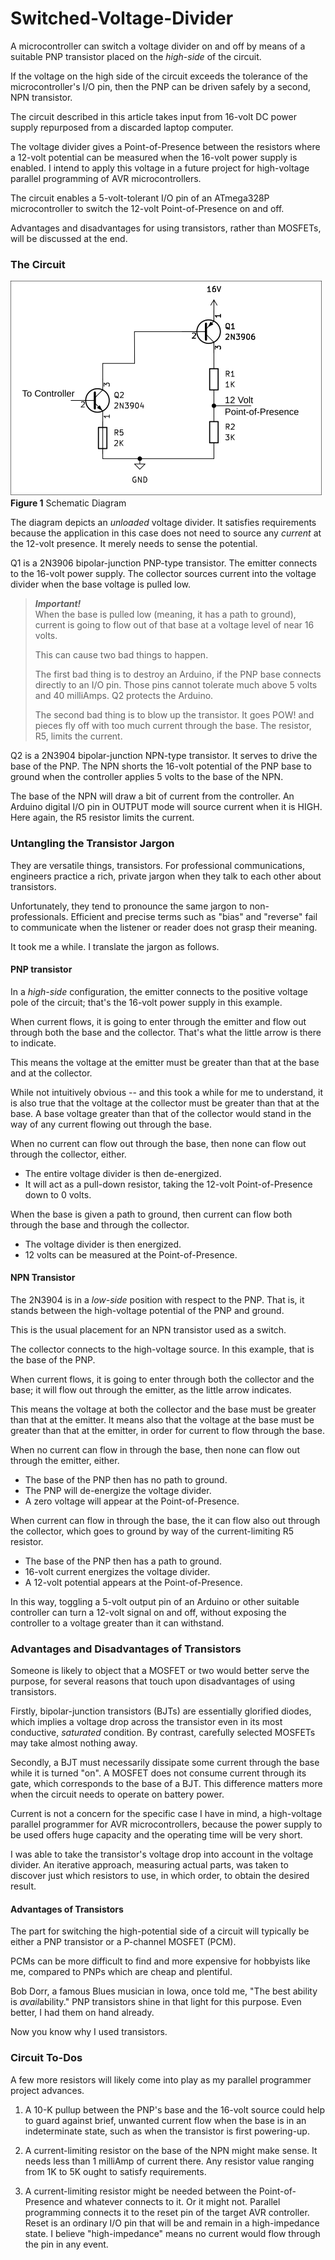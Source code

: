 # Switched-Voltage-Divider
A microcontroller can switch a voltage divider on and off by means of a suitable PNP transistor placed on the *high-side* of the circuit. 

If the voltage on the high side of the circuit exceeds the tolerance of the microcontroller's I/O pin, then the PNP can be driven safely by a second, NPN transistor.

The circuit described in this article takes input from 16-volt DC power supply repurposed from a discarded laptop computer. 

The voltage divider gives a Point-of-Presence between the resistors where a 12-volt potential can be measured when the 16-volt power supply is enabled. I intend to apply this voltage in a future project for high-voltage parallel programming of AVR microcontrollers.

The circuit enables a 5-volt-tolerant I/O pin of an ATmega328P microcontroller to switch the 12-volt Point-of-Presence on and off.

Advantages and disadvantages for using transistors, rather than MOSFETs, will be discussed at the end.

### The Circuit
![Schematic](images/SwDiv.png)<br>
**Figure 1** Schematic Diagram

The diagram depicts an *unloaded* voltage divider. It satisfies requirements because the application in this case does not need to source any *current* at the 12-volt presence. It merely needs to sense the potential.

Q1 is a 2N3906 bipolar-junction PNP-type transistor. The emitter connects to the 16-volt power supply. The collector sources current into the voltage divider when the base voltage is pulled low.

>***Important!***<br>
>When the base is pulled low (meaning, it has a path to ground), current is going to flow out of that base at a voltage level of near 16 volts.
>
>This can cause two bad things to happen.
>
>The first bad thing is to destroy an Arduino, if the PNP base connects directly to an I/O pin. Those pins cannot tolerate much above 5 volts and 40 milliAmps. Q2 protects the Arduino.
>
>The second bad thing is to blow up the transistor. It goes POW! and pieces fly off with too much current through the base. The resistor, R5, limits the current.

Q2 is a 2N3904 bipolar-junction NPN-type transistor. It serves to drive the base of the PNP. The NPN shorts the 16-volt potential of the PNP base to ground when the controller applies 5 volts to the base of the NPN.

The base of the NPN will draw a bit of current from the controller. An Arduino digital I/O pin in OUTPUT mode will source current when it is HIGH. Here again, the R5 resistor limits the current.

### Untangling the Transistor Jargon
They are versatile things, transistors. For professional communications, engineers practice a rich, private jargon when they talk to each other about transistors.

Unfortunately, they tend to pronounce the same jargon to non-professionals. Efficient and precise terms such as "bias" and "reverse" fail to communicate when the listener or reader does not grasp their meaning.

It took me a while. I translate the jargon as follows.

#### PNP transistor
In a *high-side* configuration, the emitter connects to the positive voltage pole of the circuit; that's the 16-volt power supply in this example.

When current flows, it is going to enter through the emitter and flow out through both the base and the collector. That's what the little arrow is there to indicate.

This means the voltage at the emitter must be greater than that at the base and at the collector. 

While not intuitively obvious -- and this took a while for me to understand, it is also true that the voltage at the collector must be greater than that at the base. A base voltage greater than that of the collector would stand in the way of any current flowing out through the base.

When no current can flow out through the base, then none can flow out through the collector, either.

* The entire voltage divider is then de-energized.
* It will act as a pull-down resistor, taking the 12-volt Point-of-Presence down to 0 volts.

When the base is given a path to ground, then current can flow both through the base and through the collector. 

* The voltage divider is then energized.
* 12 volts can be measured at the Point-of-Presence.

#### NPN Transistor
The 2N3904 is in a *low-side* position with respect to the PNP. That is, it stands between the high-voltage potential of the PNP and ground.

This is the usual placement for an NPN transistor used as a switch.

The collector connects to the high-voltage source. In this example, that is the base of the PNP.

When current flows, it is going to enter through both the collector and the base; it will flow out through the emitter, as the little arrow indicates.

This means the voltage at both the collector and the base must be greater than that at the emitter. It means also that the voltage at the base must be greater than that at the emitter, in order for current to flow through the base.

When no current can flow in through the base, then none can flow out through the emitter, either.

* The base of the PNP then has no path to ground.
* The PNP will de-energize the voltage divider.
* A zero voltage will appear at the Point-of-Presence.

When current can flow in through the base, the it can flow also out through the collector, which goes to ground by way of the current-limiting R5 resistor.

* The base of the PNP then has a path to ground.
* 16-volt current energizes the voltage divider.
* A 12-volt potential appears at the Point-of-Presence.

In this way, toggling a 5-volt output pin of an Arduino or other suitable controller can turn a 12-volt signal on and off, without exposing the controller to a voltage greater than it can withstand.

### Advantages and Disadvantages of Transistors
Someone is likely to object that a MOSFET or two would better serve the purpose, for several reasons that touch upon disadvantages of using transistors.

Firstly, bipolar-junction transistors (BJTs) are essentially glorified diodes, which implies a voltage drop across the transistor even in its most conductive, *saturated* condition. By contrast, carefully selected MOSFETs may take almost nothing away.

Secondly, a BJT must necessarily dissipate some current through the base while it is turned "on". A MOSFET does not consume current through its gate, which corresponds to the base of a BJT. This difference matters more when the circuit needs to operate on battery power.

Current is not a concern for the specific case I have in mind, a high-voltage parallel programmer for AVR microcontrollers, because the power supply to be used offers huge capacity and the operating time will be very short. 

I was able to take the transistor's voltage drop into account in the voltage divider. An iterative approach, measuring actual parts, was taken to discover just which resistors to use, in which order, to obtain the desired result.

#### Advantages of Transistors
The part for switching the high-potential side of a circuit will typically be either a PNP transistor or a P-channel MOSFET (PCM). 

PCMs can be more difficult to find and more expensive for hobbyists like me, compared to PNPs which are cheap and plentiful.

Bob Dorr, a famous Blues musician in Iowa, once told me, "The best ability is *avail*ability." PNP transistors shine in that light for this purpose. Even better, I had them on hand already.

Now you know why I used transistors.

### Circuit To-Dos
A few more resistors will likely come into play as my parallel programmer project advances.

1. A 10-K pullup between the PNP's base and the 16-volt source could help to guard against brief, unwanted current flow when the base is in an indeterminate state, such as when the transistor is first powering-up.

2. A current-limiting resistor on the base of the NPN might make sense. It needs less than 1 milliAmp of current there. Any resistor value ranging from 1K to 5K ought to satisfy requirements.

3. A current-limiting resistor might be needed between the Point-of-Presence and whatever connects to it. Or it might not. Parallel programming connects it to the reset pin of the target AVR controller. Reset is an ordinary I/O pin that will be and remain in a high-impedance state. I believe "high-impedance" means no current would flow through the pin in any event.

